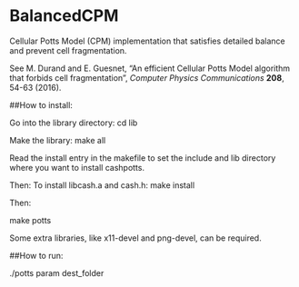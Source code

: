# BalancedCPM
Cellular Potts Model (CPM) implementation that satisfies detailed balance and prevent cell fragmentation.

See M. Durand and E. Guesnet, “An efficient Cellular Potts Model algorithm that forbids cell fragmentation”, *Computer Physics Communications* **208**, 54-63 (2016).

##How to install:


Go into the library directory:      cd lib

Make the library:                   make all

Read the install entry in the makefile to set the include and lib directory where you want to install cashpotts.

Then:
To install libcash.a and cash.h:    make install


Then:

make potts

Some extra libraries, like x11-devel and png-devel, can be required.

##How to run:

./potts param dest_folder
